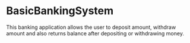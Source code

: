 # BasicBankingSystem
This banking application allows the user to deposit amount, withdraw amount and also returns balance after depositing or withdrawing money.
